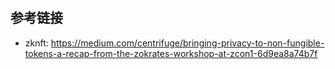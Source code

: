 # 


## 参考链接
- zknft: https://medium.com/centrifuge/bringing-privacy-to-non-fungible-tokens-a-recap-from-the-zokrates-workshop-at-zcon1-6d9ea8a74b7f